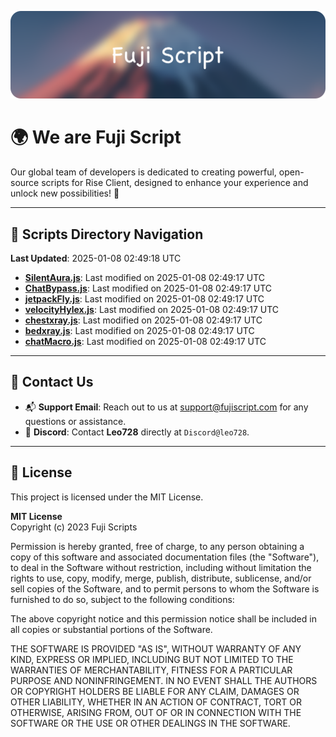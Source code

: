 ![Banner](.github/b.webp)

# 🌍 **We are Fuji Script**

Our global team of developers is dedicated to creating powerful, open-source scripts for Rise Client, designed to enhance your experience and unlock new possibilities! 🌟

---
<!-- SCRIPTS_NAVIGATION_START -->
## 📂 **Scripts Directory Navigation**

**Last Updated**: 2025-01-08 02:49:18 UTC

- **[SilentAura.js](scripts/SilentAura.js)**: Last modified on 2025-01-08 02:49:17 UTC
- **[ChatBypass.js](scripts/ChatBypass.js)**: Last modified on 2025-01-08 02:49:17 UTC
- **[jetpackFly.js](scripts/jetpackFly.js)**: Last modified on 2025-01-08 02:49:17 UTC
- **[velocityHylex.js](scripts/velocityHylex.js)**: Last modified on 2025-01-08 02:49:17 UTC
- **[chestxray.js](scripts/chestxray.js)**: Last modified on 2025-01-08 02:49:17 UTC
- **[bedxray.js](scripts/bedxray.js)**: Last modified on 2025-01-08 02:49:17 UTC
- **[chatMacro.js](scripts/chatMacro.js)**: Last modified on 2025-01-08 02:49:17 UTC

<!-- SCRIPTS_NAVIGATION_END -->

---

## 💬 **Contact Us**  
- 📬 **Support Email**: Reach out to us at [support@fujiscript.com](mailto:support@fujiscript.com) for any questions or assistance.  
- 💬 **Discord**: Contact **Leo728** directly at `Discord@leo728`.

---

## 📜 **License**

This project is licensed under the MIT License.  

**MIT License**  
Copyright (c) 2023 Fuji Scripts  

Permission is hereby granted, free of charge, to any person obtaining a copy of this software and associated documentation files (the "Software"), to deal in the Software without restriction, including without limitation the rights to use, copy, modify, merge, publish, distribute, sublicense, and/or sell copies of the Software, and to permit persons to whom the Software is furnished to do so, subject to the following conditions:  

The above copyright notice and this permission notice shall be included in all copies or substantial portions of the Software.  

THE SOFTWARE IS PROVIDED "AS IS", WITHOUT WARRANTY OF ANY KIND, EXPRESS OR IMPLIED, INCLUDING BUT NOT LIMITED TO THE WARRANTIES OF MERCHANTABILITY, FITNESS FOR A PARTICULAR PURPOSE AND NONINFRINGEMENT. IN NO EVENT SHALL THE AUTHORS OR COPYRIGHT HOLDERS BE LIABLE FOR ANY CLAIM, DAMAGES OR OTHER LIABILITY, WHETHER IN AN ACTION OF CONTRACT, TORT OR OTHERWISE, ARISING FROM, OUT OF OR IN CONNECTION WITH THE SOFTWARE OR THE USE OR OTHER DEALINGS IN THE SOFTWARE.  
